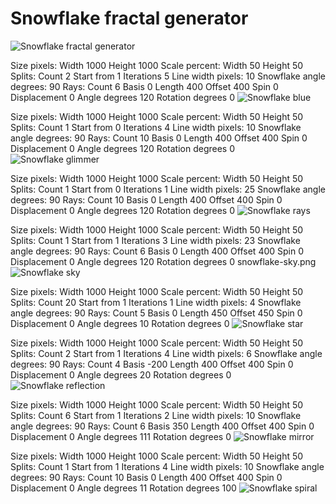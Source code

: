 # Snowflake fractal generator

![Snowflake fractal generator](/readme-resources/snowflake-fractal-generator.png)

Size pixels: Width 
1000
 Height 
1000
Scale percent: Width 
50
 Height 
50
Splits: Count 
2
 Start from 
1
 Iterations 
5
Line width pixels: 
10
 Snowflake angle degrees: 
90
Rays: Count 
6
 Basis 
0
 Length 
400
 Offset 
400
 Spin 
0
 Displacement 
0
 Angle degrees 
120
 Rotation degrees 
0
![Snowflake blue](/readme-resources/snowflake-blue.png)

Size pixels: Width 
1000
 Height 
1000
Scale percent: Width 
50
 Height 
50
Splits: Count 
1
 Start from 
0
 Iterations 
4
Line width pixels: 
10
 Snowflake angle degrees: 
90
Rays: Count 
10
 Basis 
0
 Length 
400
 Offset 
400
 Spin 
0
 Displacement 
0
 Angle degrees 
120
 Rotation degrees 
0
![Snowflake glimmer](/readme-resources/snowflake-glimmer.png)

Size pixels: Width 
1000
 Height 
1000
Scale percent: Width 
50
 Height 
50
Splits: Count 
1
 Start from 
0
 Iterations 
1
Line width pixels: 
25
 Snowflake angle degrees: 
90
Rays: Count 
10
 Basis 
0
 Length 
400
 Offset 
400
 Spin 
0
 Displacement 
0
 Angle degrees 
120
 Rotation degrees 
0
![Snowflake rays](/readme-resources/snowflake-rays.png)

Size pixels: Width 
1000
 Height 
1000
Scale percent: Width 
50
 Height 
50
Splits: Count 
1
 Start from 
1
 Iterations 
3
Line width pixels: 
23
 Snowflake angle degrees: 
90
Rays: Count 
6
 Basis 
0
 Length 
400
 Offset 
400
 Spin 
0
 Displacement 
0
 Angle degrees 
120
 Rotation degrees 
0
snowflake-sky.png
![Snowflake sky](/readme-resources/snowflake-sky.png)

Size pixels: Width 
1000
 Height 
1000
Scale percent: Width 
50
 Height 
50
Splits: Count 
20
 Start from 
1
 Iterations 
1
Line width pixels: 
4
 Snowflake angle degrees: 
90
Rays: Count 
5
 Basis 
0
 Length 
450
 Offset 
450
 Spin 
0
 Displacement 
0
 Angle degrees 
10
 Rotation degrees 
0
![Snowflake star](/readme-resources/snowflake-star.png)

Size pixels: Width 
1000
 Height 
1000
Scale percent: Width 
50
 Height 
50
Splits: Count 
2
 Start from 
1
 Iterations 
4
Line width pixels: 
6
 Snowflake angle degrees: 
90
Rays: Count 
4
 Basis 
-200
 Length 
400
 Offset 
400
 Spin 
0
 Displacement 
0
 Angle degrees 
20
 Rotation degrees 
0
![Snowflake reflection](/readme-resources/snowflake-reflection.png)

Size pixels: Width 
1000
 Height 
1000
Scale percent: Width 
50
 Height 
50
Splits: Count 
6
 Start from 
1
 Iterations 
2
Line width pixels: 
10
 Snowflake angle degrees: 
90
Rays: Count 
6
 Basis 
350
 Length 
400
 Offset 
400
 Spin 
0
 Displacement 
0
 Angle degrees 
111
 Rotation degrees 
0
![Snowflake mirror](/readme-resources/snowflake-mirror.png)

Size pixels: Width 
1000
 Height 
1000
Scale percent: Width 
50
 Height 
50
Splits: Count 
1
 Start from 
1
 Iterations 
4
Line width pixels: 
10
 Snowflake angle degrees: 
90
Rays: Count 
10
 Basis 
0
 Length 
400
 Offset 
400
 Spin 
0
 Displacement 
0
 Angle degrees 
11
 Rotation degrees 
100
![Snowflake spiral](/readme-resources/snowflake-spiral.png)